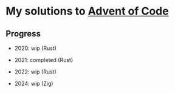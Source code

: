 # My solutions to [Advent of Code](https://adventofcode.com)

## Progress

- 2020: wip (Rust)

- 2021: completed (Rust)

- 2022: wip (Rust)

- 2024: wip (Zig)


